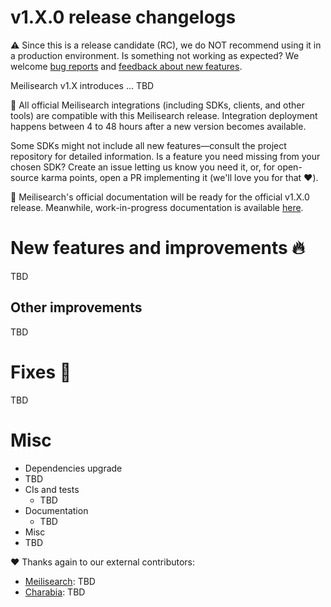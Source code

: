 # v1.X.0 release changelogs

<!-- The following line should NOT be put in the official release changelogs -->
⚠️ Since this is a release candidate (RC), we do NOT recommend using it in a production environment. Is something not working as expected? We welcome [bug reports](https://github.com/meilisearch/meilisearch/issues/new/choose) and [feedback about new features](https://github.com/meilisearch/product/discussions).

Meilisearch v1.X introduces ... TBD

<!-- The following lines should ONLY be put in the official release changelogs -->
🧰 All official Meilisearch integrations (including SDKs, clients, and other tools) are compatible with this Meilisearch release. Integration deployment happens between 4 to 48 hours after a new version becomes available.

Some SDKs might not include all new features—consult the project repository for detailed information. Is a feature you need missing from your chosen SDK? Create an issue letting us know you need it, or, for open-source karma points, open a PR implementing it (we'll love you for that ❤️).

<!-- The following line should NOT be put in the official release changelogs, and the link should be added as soon as possible during the pre-release -->
📖 Meilisearch's official documentation will be ready for the official v1.X.0 release. Meanwhile, work-in-progress documentation is available [here]().

# New features and improvements 🔥
TBD

## Other improvements
TBD

# Fixes 🐞
TBD

# Misc

* Dependencies upgrade
 * TBD
* CIs and tests
  * TBD
* Documentation
  * TBD
* Misc
 * TBD

❤️ Thanks again to our external contributors:
- [Meilisearch](https://github.com/meilisearch/meilisearch): TBD
- [Charabia](https://github.com/meilisearch/charabia): TBD
